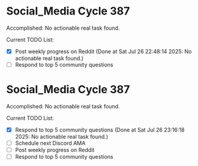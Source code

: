 # Social_Media Cycle 387

Accomplished: No actionable real task found.

Current TODO List:

- [x] Post weekly progress on Reddit  (Done at Sat Jul 26 22:48:14 2025: No actionable real task found.)
- [ ] Respond to top 5 community questions

# Social_Media Cycle 387

Accomplished: No actionable real task found.

Current TODO List:

- [x] Respond to top 5 community questions  (Done at Sat Jul 26 23:16:18 2025: No actionable real task found.)
- [ ] Schedule next Discord AMA
- [ ] Post weekly progress on Reddit
- [ ] Respond to top 5 community questions